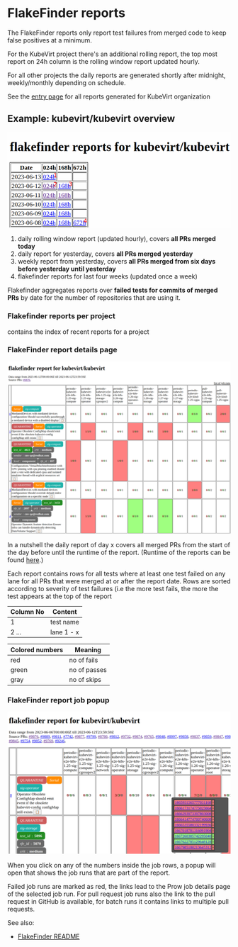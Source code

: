 # FlakeFinder reports

The FlakeFinder reports only report test failures from merged code to keep false positives at a minimum.

For the KubeVirt project there's an additional rolling report, the top most report on 24h column is the rolling window report updated hourly.

For all other projects the daily reports are generated shortly after midnight, weekly/monthly depending on schedule.

See the [entry page](https://storage.googleapis.com/kubevirt-prow/reports/flakefinder/index.html)  for all reports generated for KubeVirt organization


## Example: kubevirt/kubevirt overview

[![FlakeFinder report overview for kubevirt/kubevirt](flakefinder-overview.png)](https://storage.googleapis.com/kubevirt-prow/reports/flakefinder/kubevirt/kubevirt/index.html)

1. daily rolling window report (updated hourly), covers **all PRs merged today**
2. daily report for yesterday, covers **all PRs merged yesterday**
3. weekly report from yesterday, covers **all PRs merged from six days before yesterday until yesterday**
4. flakefinder reports for last four weeks (updated once a week)

Flakefinder aggregates reports over **failed tests for commits of merged PRs** by date for the number of repositories that are using it.

### Flakefinder reports per project

contains the index of recent reports for a project

### FlakeFinder report details page

![FlakeFinder daily report for kubevirt/kubevirt](flakefinder-details.png)

In a nutshell the daily report of day x covers all merged PRs from the start of the day before until the runtime of the report. (Runtime of the reports can be found [here](https://prow.ci.kubevirt.io/?job=*flakefinder*).)

Each report contains rows for all tests where at least one test failed on any lane for all PRs that were merged at or after the report date. Rows are sorted according to severity of test failures (i.e the more test fails, the more the test appears at the top of the report

| Column No | Content |    
|-----------| -------     |
| 1         | test name |
| 2 ...     | lane 1 - x |

| Colored numbers | Meaning      |
|-----------------|--------------|
| red             | no of fails  |
| green           | no of passes |
| gray            | no of skips |


### FlakeFinder report job popup

![flakefinder-popup.png](flakefinder-popup.png)

When you click on any of the numbers inside the job rows, a popup will open that shows the job runs that are part of the report.

Failed job runs are marked as red, the links lead to the Prow job details page of the selected job run. For pull request job runs also the link to the pull request in GitHub is available, for batch runs it contains links to multiple pull requests.


See also:
* [FlakeFinder README](https://github.com/kubevirt/project-infra/tree/main/robots/cmd/flakefinder#readme)

[Flakefinder reports]: https://storage.googleapis.com/kubevirt-prow/reports/flakefinder/index.html
